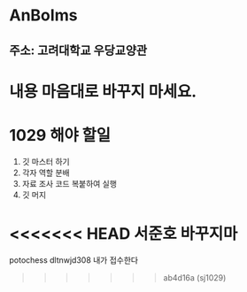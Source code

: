 # AnBoIms

## 주소: 고려대학교 우당교양관

# 내용 마음대로 바꾸지 마세요.

# 1029 해야 할일
1. 깃 마스터 하기
2. 각자 역할 분배
3. 자료 조사 코드 복붙하여 실행
4. 깃 머지

<<<<<<< HEAD
서준호 바꾸지마 
=======
potochess
dltnwjd308 내가 접수한다
>>>>>>> ab4d16a (sj1029)
